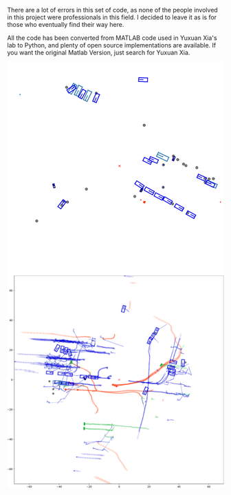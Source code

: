 There are a lot of errors in this set of code, as none of the people involved in this project were professionals in this field. I decided to leave it as is for those who eventually find their way here.

All the code has been converted from MATLAB code used in Yuxuan Xia's lab to Python, and plenty of open source implementations are available. If you want the original Matlab Version, just search for Yuxuan Xia.

![result2](https://github.com/BaiLiping/Multi-Object-Tracking/blob/cd86b4ec3879b8596497308efc759dfebe2571eb/alternating_classification.gif)
![result](https://github.com/BaiLiping/Multi-Object-Tracking/blob/dd39e86efe79505188fe028c10b6deff9543d2ce/Untitled.png)


